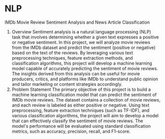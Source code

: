 # NLP
IMDb Movie Review Sentiment Analysis and News Article Classification
 1. Overview
 Sentiment analysis is a natural language processing (NLP) task that involves determining
 whether a given text expresses a positive or negative sentiment. In this project, we will
 analyze movie reviews from the IMDb dataset and predict the sentiment (positive or
 negative) based on the text of the reviews. By leveraging various text preprocessing
 techniques, feature extraction methods, and classification algorithms, this project will
 develop a machine learning model capable of accurately predicting the sentiment of movie
 reviews. The insights derived from this analysis can be useful for movie producers, critics,
 and platforms like IMDb to understand public opinion and tailor marketing or content
 strategies accordingly.
 2. Problem Statement
 The primary objective of this project is to build a machine learning classification model that
 can predict the sentiment of IMDb movie reviews. The dataset contains a collection of movie
 reviews, and each review is labeled as either positive or negative.
 Using text preprocessing, feature extraction techniques (such as TF-IDF), and various
 classification algorithms, the project will aim to develop a model that can effectively classify
 the sentiment of movie reviews. The model's performance will be evaluated using standard
 classification metrics, such as accuracy, precision, recall, and F1-score.
